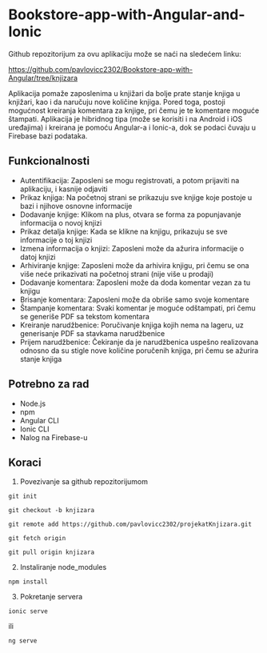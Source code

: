 # Bookstore-app-with-Angular-and-Ionic

Github repozitorijum za ovu aplikaciju može se naći na sledećem linku:

https://github.com/pavlovicc2302/Bookstore-app-with-Angular/tree/knjizara

Aplikacija pomaže zaposlenima u knjižari da bolje prate stanje knjiga u knjižari, kao i da naručuju nove količine knjiga. Pored toga, postoji mogućnost kreiranja komentara za knjige, pri čemu je te komentare moguće štampati.
Aplikacija je hibridnog tipa (može se korisiti i na Android i iOS uređajima) i kreirana je pomoću Angular-a i Ionic-a, dok se podaci čuvaju u Firebase bazi podataka.

## Funkcionalnosti
- Autentifikacija: Zaposleni se mogu registrovati, a potom prijaviti na aplikaciju, i kasnije odjaviti
- Prikaz knjiga: Na početnoj strani se prikazuju sve knjige koje postoje u bazi i njihove osnovne informacije
- Dodavanje knjige: Klikom na plus, otvara se forma za popunjavanje informacija o novoj knjizi
- Prikaz detalja knjige: Kada se klikne na knjigu, prikazuju se sve informacije o toj knjizi
- Izmena informacija o knjizi: Zaposleni može da ažurira informacije o datoj knjizi
- Arhiviranje knjige: Zaposleni može da arhivira knjigu, pri čemu se ona više neće prikazivati na početnoj strani (nije više u prodaji)
- Dodavanje komentara: Zaposleni može da doda komentar vezan za tu knjigu
- Brisanje komentara: Zaposleni može da obriše samo svoje komentare
- Štampanje komentara: Svaki komentar je moguće odštampati, pri čemu se generiše PDF sa tekstom komentara
- Kreiranje narudžbenice: Poručivanje knjiga kojih nema na lageru, uz generisanje PDF sa stavkama narudžbenice
- Prijem narudžbenice: Čekiranje da je narudžbenica uspešno realizovana odnosno da su stigle nove količine poručenih knjiga, pri čemu se ažurira stanje knjiga

 ## Potrebno za rad
 - Node.js
 - npm
 - Angular CLI
 - Ionic CLI
 - Nalog na Firebase-u

## Koraci
1) Povezivanje sa github repozitorijumom
~~~
git init

git checkout -b knjizara

git remote add https://github.com/pavlovicc2302/projekatKnjizara.git

git fetch origin

git pull origin knjizara
~~~

2) Instaliranje node_modules
~~~
npm install
~~~

3) Pokretanje servera
~~~
ionic serve
~~~
ili
~~~
ng serve
~~~
